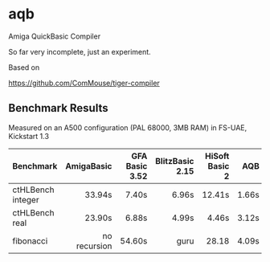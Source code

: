 # aqb
Amiga QuickBasic Compiler

So far very incomplete, just an experiment.

Based on

https://github.com/ComMouse/tiger-compiler

## Benchmark Results

Measured on an A500 configuration (PAL 68000, 3MB RAM) in FS-UAE, Kickstart 1.3

| Benchmark            | AmigaBasic    | GFA Basic 3.52 | BlitzBasic 2.15 | HiSoft Basic 2 | AQB    |
| -------------------- | -------------:| --------------:| ---------------:| --------------:| ------:|
| ctHLBench integer    | 33.94s        | 7.40s          | 6.96s           | 12.41s         | 1.66s  |
| ctHLBench real       | 23.90s        | 6.88s          | 4.99s           | 4.46s          | 3.12s  |
| fibonacci            | no recursion  | 54.60s         | guru            | 28.18          | 4.09s  |

